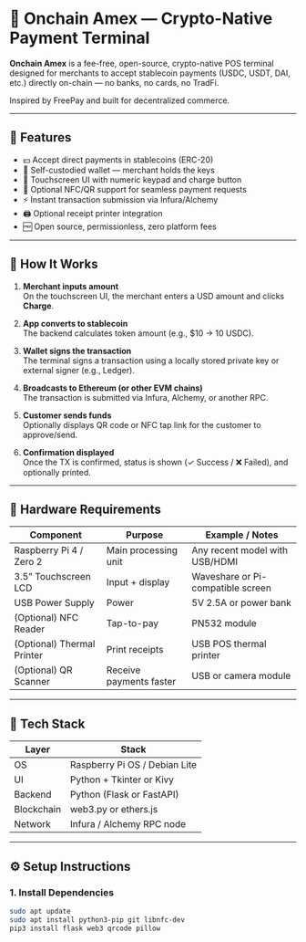 # 🧾 Onchain Amex — Crypto-Native Payment Terminal

**Onchain Amex** is a fee-free, open-source, crypto-native POS terminal designed for merchants to accept stablecoin payments (USDC, USDT, DAI, etc.) directly on-chain — no banks, no cards, no TradFi.

Inspired by FreePay and built for decentralized commerce.

---

## 🚀 Features

- 💵 Accept direct payments in stablecoins (ERC-20)
- 🔐 Self-custodied wallet — merchant holds the keys
- 📱 Touchscreen UI with numeric keypad and charge button
- 🧾 Optional NFC/QR support for seamless payment requests
- ⚡ Instant transaction submission via Infura/Alchemy
- 🖨️ Optional receipt printer integration
- 🆓 Open source, permissionless, zero platform fees

---

## 🧱 How It Works

1. **Merchant inputs amount**  
   On the touchscreen UI, the merchant enters a USD amount and clicks **Charge**.

2. **App converts to stablecoin**  
   The backend calculates token amount (e.g., $10 → 10 USDC).

3. **Wallet signs the transaction**  
   The terminal signs a transaction using a locally stored private key or external signer (e.g., Ledger).

4. **Broadcasts to Ethereum (or other EVM chains)**  
   The transaction is submitted via Infura, Alchemy, or another RPC.

5. **Customer sends funds**  
   Optionally displays QR code or NFC tap link for the customer to approve/send.

6. **Confirmation displayed**  
   Once the TX is confirmed, status is shown (✓ Success / ❌ Failed), and optionally printed.

---

## 🔧 Hardware Requirements

| Component               | Purpose                          | Example / Notes                  |
|-------------------------|----------------------------------|----------------------------------|
| Raspberry Pi 4 / Zero 2 | Main processing unit             | Any recent model with USB/HDMI   |
| 3.5” Touchscreen LCD    | Input + display                  | Waveshare or Pi-compatible screen|
| USB Power Supply        | Power                            | 5V 2.5A or power bank             |
| (Optional) NFC Reader   | Tap-to-pay                       | PN532 module                     |
| (Optional) Thermal Printer | Print receipts                | USB POS thermal printer          |
| (Optional) QR Scanner   | Receive payments faster          | USB or camera module             |

---

## 🧰 Tech Stack

| Layer        | Stack                              |
|--------------|-------------------------------------|
| OS           | Raspberry Pi OS / Debian Lite       |
| UI           | Python + Tkinter or Kivy            |
| Backend      | Python (Flask or FastAPI)           |
| Blockchain   | web3.py or ethers.js                |
| Network      | Infura / Alchemy RPC node           |

---

## ⚙️ Setup Instructions

### 1. Install Dependencies

```bash
sudo apt update
sudo apt install python3-pip git libnfc-dev
pip3 install flask web3 qrcode pillow
